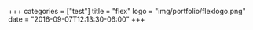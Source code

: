+++
categories = ["test"]
title = "flex"
logo = "img/portfolio/flexlogo.png"
date = "2016-09-07T12:13:30-06:00"
+++
